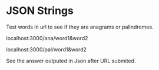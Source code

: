 JSON Strings
============

Test words in url to see if they are anagrams or palindromes.

localhost:3000/ana/word1&word2

localhost:3000/pal/word1&word2

See the answer outputed in Json after URL submited.

